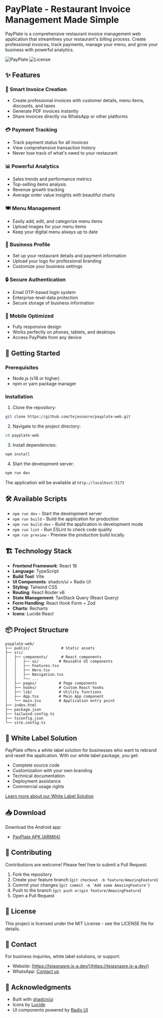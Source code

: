 # PayPlate - Restaurant Invoice Management Made Simple

PayPlate is a comprehensive restaurant invoice management web application that streamlines your restaurant's billing process. Create professional invoices, track payments, manage your menu, and grow your business with powerful analytics.

![PayPlate](https://img.shields.io/badge/version-1.0.0--beta-orange)
![License](https://img.shields.io/badge/license-MIT-blue)

## ✨ Features

### 📄 Smart Invoice Creation
- Create professional invoices with customer details, menu items, discounts, and taxes
- Generate PDF invoices instantly
- Share invoices directly via WhatsApp or other platforms

### 💳 Payment Tracking
- Track payment status for all invoices
- View comprehensive transaction history
- Never lose track of what's owed to your restaurant

### 📊 Powerful Analytics
- Sales trends and performance metrics
- Top-selling items analysis
- Revenue growth tracking
- Average order value insights with beautiful charts

### 🍽️ Menu Management
- Easily add, edit, and categorize menu items
- Upload images for your menu items
- Keep your digital menu always up to date

### 🏢 Business Profile
- Set up your restaurant details and payment information
- Upload your logo for professional branding
- Customize your business settings

### 🔒 Secure Authentication
- Email OTP-based login system
- Enterprise-level data protection
- Secure storage of business information

### 📱 Mobile Optimized
- Fully responsive design
- Works perfectly on phones, tablets, and desktops
- Access PayPlate from any device

## 🚀 Getting Started

### Prerequisites

- Node.js (v18 or higher)
- npm or yarn package manager

### Installation

1. Clone the repository:
```bash
git clone https://github.com/tejasnasre/payplate-web.git
```

2. Navigate to the project directory:
```bash
cd payplate-web
```

3. Install dependencies:
```bash
npm install
```

4. Start the development server:
```bash
npm run dev
```

The application will be available at `http://localhost:5173`

## 🛠️ Available Scripts

- `npm run dev` - Start the development server
- `npm run build` - Build the application for production
- `npm run build:dev` - Build the application in development mode
- `npm run lint` - Run ESLint to check code quality
- `npm run preview` - Preview the production build locally

## 🏗️ Technology Stack

- **Frontend Framework**: React 18
- **Language**: TypeScript
- **Build Tool**: Vite
- **UI Components**: shadcn/ui + Radix UI
- **Styling**: Tailwind CSS
- **Routing**: React Router v6
- **State Management**: TanStack Query (React Query)
- **Form Handling**: React Hook Form + Zod
- **Charts**: Recharts
- **Icons**: Lucide React

## 📦 Project Structure

```
payplate-web/
├── public/              # Static assets
├── src/
│   ├── components/      # React components
│   │   ├── ui/         # Reusable UI components
│   │   ├── Features.tsx
│   │   ├── Hero.tsx
│   │   ├── Navigation.tsx
│   │   └── ...
│   ├── pages/          # Page components
│   ├── hooks/          # Custom React hooks
│   ├── lib/            # Utility functions
│   ├── App.tsx         # Main App component
│   └── main.tsx        # Application entry point
├── index.html
├── package.json
├── tailwind.config.ts
├── tsconfig.json
└── vite.config.ts
```

## 🎨 White Label Solution

PayPlate offers a white label solution for businesses who want to rebrand and resell the application. With our white label package, you get:

- Complete source code
- Customization with your own branding
- Technical documentation
- Deployment assistance
- Commercial usage rights

[Learn more about our White Label Solution](https://tejasnasre.is-a.dev/)

## 📥 Download

Download the Android app:
- [PayPlate APK (ARM64)](https://github.com/tejasnasre/payplate-web/releases/download/v1.0.0.0-beta/payplate-arm64-v8a.apk)

## 🤝 Contributing

Contributions are welcome! Please feel free to submit a Pull Request.

1. Fork the repository
2. Create your feature branch (`git checkout -b feature/AmazingFeature`)
3. Commit your changes (`git commit -m 'Add some AmazingFeature'`)
4. Push to the branch (`git push origin feature/AmazingFeature`)
5. Open a Pull Request

## 📝 License

This project is licensed under the MIT License - see the LICENSE file for details.

## 📧 Contact

For business inquiries, white label solutions, or support:

- Website: [https://tejasnasre.is-a.dev/](https://tejasnasre.is-a.dev/)
- WhatsApp: [Contact us](https://wa.me/qr/ANLJVTM5LUIOC1)

## 🙏 Acknowledgments

- Built with [shadcn/ui](https://ui.shadcn.com/)
- Icons by [Lucide](https://lucide.dev/)
- UI components powered by [Radix UI](https://www.radix-ui.com/)
